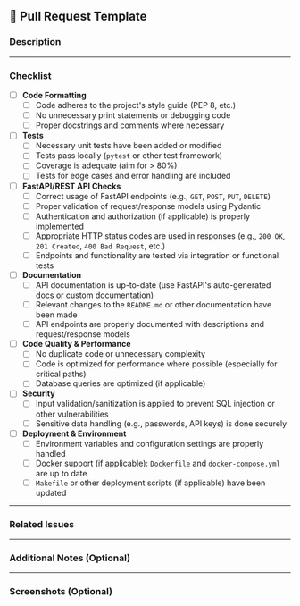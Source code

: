 ## 🚀 Pull Request Template

### Description

<!-- Please provide a summary of what this PR is about. What problem does it solve? What changes have been made? -->

---

### Checklist

- [ ] **Code Formatting**
  - [ ] Code adheres to the project's style guide (PEP 8, etc.)
  - [ ] No unnecessary print statements or debugging code
  - [ ] Proper docstrings and comments where necessary

- [ ] **Tests**
  - [ ] Necessary unit tests have been added or modified
  - [ ] Tests pass locally (`pytest` or other test framework)
  - [ ] Coverage is adequate (aim for > 80%)
  - [ ] Tests for edge cases and error handling are included

- [ ] **FastAPI/REST API Checks**
  - [ ] Correct usage of FastAPI endpoints (e.g., `GET`, `POST`, `PUT`, `DELETE`)
  - [ ] Proper validation of request/response models using Pydantic
  - [ ] Authentication and authorization (if applicable) is properly implemented
  - [ ] Appropriate HTTP status codes are used in responses (e.g., `200 OK`, `201 Created`, `400 Bad Request`, etc.)
  - [ ] Endpoints and functionality are tested via integration or functional tests

- [ ] **Documentation**
  - [ ] API documentation is up-to-date (use FastAPI's auto-generated docs or custom documentation)
  - [ ] Relevant changes to the `README.md` or other documentation have been made
  - [ ] API endpoints are properly documented with descriptions and request/response models

- [ ] **Code Quality & Performance**
  - [ ] No duplicate code or unnecessary complexity
  - [ ] Code is optimized for performance where possible (especially for critical paths)
  - [ ] Database queries are optimized (if applicable)

- [ ] **Security**
  - [ ] Input validation/sanitization is applied to prevent SQL injection or other vulnerabilities
  - [ ] Sensitive data handling (e.g., passwords, API keys) is done securely

- [ ] **Deployment & Environment**
  - [ ] Environment variables and configuration settings are properly handled
  - [ ] Docker support (if applicable): `Dockerfile` and `docker-compose.yml` are up to date
  - [ ] `Makefile` or other deployment scripts (if applicable) have been updated

---

### Related Issues

<!-- List any related issues (e.g., `Fixes #123`, `Closes #456`, etc.) -->

---

### Additional Notes (Optional)

<!-- Add any other information or context that reviewers should be aware of. -->

---

### Screenshots (Optional)

<!-- If applicable, include screenshots or relevant output to help reviewers understand the changes. -->
